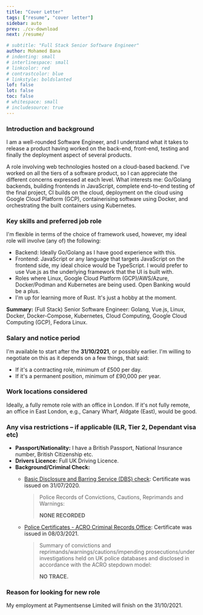 ```yaml
---
title: "Cover Letter"
tags: ["resume", "cover letter"]
sidebar: auto
prev: ./cv-download
next: /resume/

# subtitle: "Full Stack Senior Software Engineer"
author: Mohamed Bana
# indenting: small
# interlinespace: small
# linkcolor: red
# contrastcolor: blue
# linkstyle: boldslanted
lof: false
lot: false
toc: false
# whitespace: small
# includesource: true
---
```


### Introduction and background

I am a well-rounded Software Engineer, and I understand what it takes to release a product having worked on the back-end, front-end, testing and finally the deployment aspect of several products.

<!-- A role involving web technologies hosted on a cloud-based backend. I’ve worked on all the tiers of a software product, so I can appreciate the different concerns expressed at each level. I feel the latest trend in web technologies; quick prototyping, large selection of libraries, ease of programming and its cross-platform support is where the future is heading. This, distributed systems and big data algorithms are where I am focusing my current efforts—all of which are equally interesting to me. -->

A role involving web technologies hosted on a cloud-based backend. I’ve worked on all the tiers of a software product, so I can appreciate the different concerns expressed at each level. What interests me: Go/Golang backends, building frontends in JavaScript, complete end-to-end testing of the final project, CI builds on the cloud, deployment on the cloud using Google Cloud Platform (GCP), containerising software using Docker, and orchestrating the built containers using Kubernetes.

### Key skills and preferred job role

I'm flexible in terms of the choice of framework used, however, my ideal role will involve (any of) the following:

* Backend: Ideally Go/Golang as I have good experience with this.
* Frontend: JavaScript or any language that targets JavaScript on the frontend side, my ideal choice would be TypeScript. I would prefer to use Vue.js as the underlying framework that the UI is built with.
* Roles where Linux, Google Cloud Platform (GCP)/AWS/Azure, Docker/Podman and Kubernetes are being used. Open Banking would be a plus.
* I'm up for learning more of Rust. It's just a hobby at the moment.

**Summary:** (Full Stack) Senior Software Engineer: Golang, Vue.js, Linux, Docker, Docker-Compose, Kubernetes, Cloud Computing, Google Cloud Computing (GCP), Fedora Linux.

### Salary and notice period

I'm available to start after the **31/10/2021**, or possibly earlier. I'm willing to negotiate on this as it depends on a few things, that said:

* If it's a contracting role, minimum of £500 per day.
* If it's a permanent position, minimum of £90,000 per year.

### Work locations considered

Ideally, a fully remote role with an office in London. If it's not fully remote, an office in East London, e.g., Canary Wharf, Aldgate (East), would be good.

### Any visa restrictions – if applicable (ILR, Tier 2, Dependant visa etc)

* **Passport/Nationality:** I have a British Passport, National Insurance number, British Citizenship etc.
* **Drivers Licence:** Full UK Driving Licence.
* **Background/Criminal Check:**
  * [Basic Disclosure and Barring Service (DBS) check](https://www.gov.uk/request-copy-criminal-record): Certificate was issued on 31/07/2020.

     > Police Records of Convictions, Cautions, Reprimands and Warnings:
     >
     > **NONE RECORDED**

  * [Police Certificates - ACRO Criminal Records Office](https://www.acro.police.uk/police_certificates.aspx): Certificate was issued in 08/03/2021.

     > Summary of convictions and reprimands/warnings/cautions/impending prosecutions/under investigations held on UK police databases and disclosed in accordance with the ACRO stepdown model:
     >
     > **NO TRACE.**

<!-- * **Background/Criminal Check:**
  * [Police Certificates - ACRO Criminal Records Office](https://www.acro.police.uk/police_certificates.aspx): Certificate was issued in 08/03/2021.

     > **Summary of convictions and reprimands/warnings/cautions/impending prosecutions/under investigations held on UK police databases and disclosed in accordance with the ACRO stepdown model:**
     >
     > NO TRACE. -->

### Reason for looking for new role

My employment at Paymentsense Limited will finish on the 31/10/2021.

<!-- ---

Kind regards,

Mohamed Bana -->

<!-- ---

[https://bana.io](https://bana.io) — [mohamed@bana.io](mailto:mohamed@bana.io) — [+44-7960-045-281](tel:+44-7960-045-281) -->
